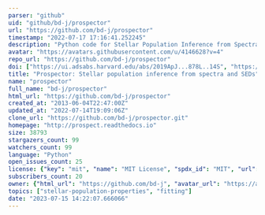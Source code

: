 ```yaml
---
parser: "github"
uid: "github/bd-j/prospector"
url: "https://github.com/bd-j/prospector"
timestamp: "2022-07-17 17:16:41.252245"
description: "Python code for Stellar Population Inference from Spectra and SEDs"
avatar: "https://avatars.githubusercontent.com/u/4146628?v=4"
repo_url: "https://github.com/bd-j/prospector"
doi: ["https://ui.adsabs.harvard.edu/abs/2019ApJ...878L..14S", "https://ui.adsabs.harvard.edu/abs/2017ApJ...837..170L", "https://ui.adsabs.harvard.edu/abs/2019ascl.soft05025J/abstract"]
title: "Prospector: Stellar population inference from spectra and SEDs"
name: "prospector"
full_name: "bd-j/prospector"
html_url: "https://github.com/bd-j/prospector"
created_at: "2013-06-04T22:47:00Z"
updated_at: "2022-07-14T19:09:06Z"
clone_url: "https://github.com/bd-j/prospector.git"
homepage: "http://prospect.readthedocs.io"
size: 38793
stargazers_count: 99
watchers_count: 99
language: "Python"
open_issues_count: 25
license: {"key": "mit", "name": "MIT License", "spdx_id": "MIT", "url": "https://api.github.com/licenses/mit", "node_id": "MDc6TGljZW5zZTEz"}
subscribers_count: 20
owner: {"html_url": "https://github.com/bd-j", "avatar_url": "https://avatars.githubusercontent.com/u/4146628?v=4", "login": "bd-j", "type": "User"}
topics: ["stellar-population-properties", "fitting"]
date: "2023-07-15 14:22:07.666066"
---
```

